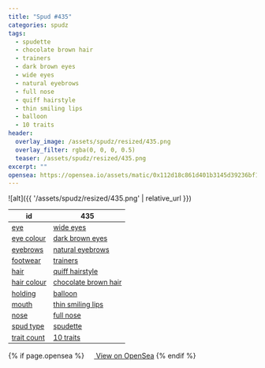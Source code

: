 ```yaml
---
title: "Spud #435"
categories: spudz
tags:
  - spudette
  - chocolate brown hair
  - trainers
  - dark brown eyes
  - wide eyes
  - natural eyebrows
  - full nose
  - quiff hairstyle
  - thin smiling lips
  - balloon
  - 10 traits
header:
  overlay_image: /assets/spudz/resized/435.png
  overlay_filter: rgba(0, 0, 0, 0.5)
  teaser: /assets/spudz/resized/435.png
excerpt: ""
opensea: https://opensea.io/assets/matic/0x112d18c861d401b3145d39236bf149f01e18beed/435
---
```

![alt]({{ '/assets/spudz/resized/435.png' | relative_url }})

| id | 435 |
|-|-|
| <a href="/traits/eye/#trait-type">eye</a> | <a href="/traits/eye/wide-eyes/1/#trait">wide eyes</a> |
| <a href="/traits/eye-colour/#trait-type">eye colour</a> | <a href="/traits/eye-colour/dark-brown-eyes/1/#trait">dark brown eyes</a> |
| <a href="/traits/eyebrows/#trait-type">eyebrows</a> | <a href="/traits/eyebrows/natural-eyebrows/1/#trait">natural eyebrows</a> |
| <a href="/traits/footwear/#trait-type">footwear</a> | <a href="/traits/footwear/trainers/1/#trait">trainers</a> |
| <a href="/traits/hair/#trait-type">hair</a> | <a href="/traits/hair/quiff-hairstyle/1/#trait">quiff hairstyle</a> |
| <a href="/traits/hair-colour/#trait-type">hair colour</a> | <a href="/traits/hair-colour/chocolate-brown-hair/1/#trait">chocolate brown hair</a> |
| <a href="/traits/holding/#trait-type">holding</a> | <a href="/traits/holding/balloon/1/#trait">balloon</a> |
| <a href="/traits/mouth/#trait-type">mouth</a> | <a href="/traits/mouth/thin-smiling-lips/1/#trait">thin smiling lips</a> |
| <a href="/traits/nose/#trait-type">nose</a> | <a href="/traits/nose/full-nose/1/#trait">full nose</a> |
| <a href="/traits/spud-type/#trait-type">spud type</a> | <a href="/traits/spud-type/spudette/1/#trait">spudette</a> |
| <a href="/traits/trait-count/#trait-type">trait count</a> | <a href="/traits/trait-count/10-traits/1/#trait">10 traits</a> |

{% if page.opensea %}
<a href="{{page.opensea}}" class="btn btn--info" onclick="window.open(this.href, '_blank'); return false;"><img src="/assets/images/opensea.svg" width="16px"><span>  View on OpenSea</span></a>
{% endif %}
